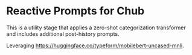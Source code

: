 # Reactive Prompts for Chub

This is a utility stage that applies a zero-shot categorization transformer and includes additional post-history prompts.

Leveraging https://huggingface.co/typeform/mobilebert-uncased-mnli.
